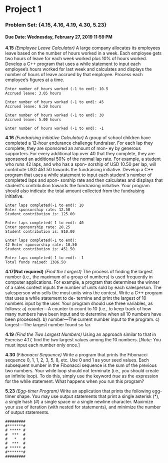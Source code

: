 # Project 1

### Problem Set: {4.15, 4.16, 4.19, 4.30, 5.23}

#### Due Date: Wednesday, February 27, 2019 11:59 PM

**4.15** *(Employee Leave Calculator)* A large company allocates its employees leave based on the number of hours worked in a week. Each employee gets two hours of leave for each week worked plus 10% of hours worked. Develop a C++ program that uses a while statement to input each employee’s hours worked for last week and calculates and displays the number of hours of leave accrued by that employee. Process each employee’s figures at a time. 
```
Enter number of hours worked (-1 to end): 10.5
Accrued leave: 3.05 hours

Enter number of hours worked (-1 to end): 45
Accrued leave: 6.50 hours

Enter number of hours worked (-1 to end): 30
Accrued leave: 5.00 hours

Enter number of hours worked (-1 to end): -1
```



**4.16** *(Fundraising initiative Calculator)* A group of school children have completed a 12-hour endurance challenge fundraiser. For each lap they complete, they are sponsored an amount of mon- ey by generous supporters. For every additional lap over 40 that they complete, they are sponsored an additional 50% of the normal lap rate. For example, a student who runs 42 laps, and who has a spon- sorship of USD 10.50 per lap, will contribute USD 451.50 towards the fundraising initiative. Develop a C++ program that uses a while statement to input each student's number of completed laps and spon- sorship rate and then calculates and displays that student's contribution towards the fundraising initiative. Your program should also indicate the total amount collected from the fundraising initiative. 
```
Enter laps completed(-1 to end): 10
Enter sponsorship rate: 12.50
Student contribution is: 125.00

Enter laps completed(-1 to end): 40
Enter sponsorship rate: 20.25
Student contribution is: 810.00

Enter laps completed(-1 to end):
42 Enter sponsorship rate: 10.50
Student contribution is: 451.50

Enter laps completed(-1 to end): -1
Total funds raised: 1386.50
```



**4.17(Not required)** *(Find the Largest)* The process of finding the largest number (i.e., the maximum of a group of numbers) is used frequently in computer applications. For example, a program that determines the winner of a sales contest inputs the number of units sold by each salesperson. The salesperson who sells the most units wins the contest. Write a C++ program that uses a while statement to de- termine and print the largest of 10 numbers input by the user. Your program should use three variables, as follows: 
a) counter—A counter to count to 10 (i.e., to keep track of how many numbers have been input and to determine when all 10 numbers have been processed). 
b) number—The current number input to the program.
c) largest—The largest number found so far.



**4.19** *(Find the Two Largest Numbers)* Using an approach similar to that in Exercise 4.17, find
the *two* largest values among the 10 numbers. [*Note:* You must input each number only once.]



**4.30** *(Fibonacci Sequence)* Write a program that prints the Fibonacci sequence 0, 1, 1, 2, 3, 5,
8, etc. Use 0 and 1 as your seed values. Each subsequent number in the Fibonacci sequence is the
sum of the previous two numbers. Your while loop should not terminate (i.e., you should create an
infinite loop). To do this, simply use the keyword *true* as the expression for the while statement.
What happens when you run this program?



**5.23** *(Egg-timer Program)* Write an application that prints the following egg-timer shape. You
may use output statements that print a single asterisk (*), a single hash (#) a single space or a single
newline character. Maximize your use of iteration (with nested for statements), and minimize the
number of output statements.
```
#########
#*******#
# ***** #
#  ***  #
#   *   #
#  *** 	#
# ***** #
#*******#
#########
```
